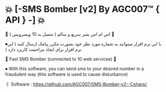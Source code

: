 
# 💥 [-SMS Bomber [v2] By AGC007™ { API } -] 💥

💬 اس ام اس بمبر سریع و سالم ( متصل به 10 وبسرویس )  💬

⏺با این نرم افزار میتوانید به شماره مورد نظر خود بصورت مکرر پیامک ارسال کنید ( این نرم افزار برای ایجاد مزاحمت کاربرد دارد )


💬 Fast SMS Bomber (connected to 10 web services) 💬   

⏺ With this software, you can send sms to your desired number in a fraudulent way (this software is used to cause disturbance)


🖇 Software : https://github.com/AGC007/SMS-Bomber-v2--Csharp/



